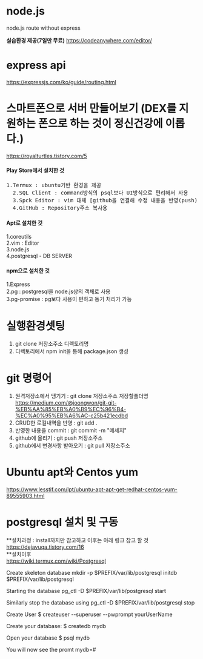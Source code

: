 # node.js
node.js route without express

**실습환경 제공(7일만 무료)**
https://codeanywhere.com/editor/

# express api
https://expressjs.com/ko/guide/routing.html

# 스마트폰으로 서버 만들어보기 (DEX를 지원하는 폰으로 하는 것이 정신건강에 이롭다.)
https://royalturtles.tistory.com/5<br/>
<h4>Play Store에서 설치한 것</h4>
<pre>1.Termux : ubuntu기반 환경을 제공
  2.SQL Client : command방식의 psql보다 UI방식으로 편리해서 사용
  3.Spck Editor : vim 대체 [github을 연결해 수정 내용을 반영(push)하고 다시 termux로 가서 소스를 내려(pull)받는다.]
  4.GitHub : Repository주소 복사용</pre>
<h4>Apt로 설치한 것</h4>
  1.coreutils <br/>
  2.vim : Editor<br/>
  3.node.js <br/>
  4.postgresql - DB SERVER <br/>
<h4>npm으로 설치한 것</h4>
  1.Express<br/>
  2.pg : postgresql을 node.js상의 객체로 사용<br/>
  3.pg-promise : pg보다 사용이 편하고 동기 처리가 가능

# 실행환경셋팅
1. git clone 저장소주소 디렉토리명
2. 디렉토리에서 npm init을 통해 package.json 생성

# git 명령어 
1. 원격저장소에서 땡기기 : git clone 저장소주소 저장할폴더명
https://medium.com/@joongwon/git-git-%EB%AA%85%EB%A0%B9%EC%96%B4-%EC%A0%95%EB%A6%AC-c25b421ecdbd
2. CRUD한 로컬내역을 반영 : git add .
3. 반영한 내용을 commit : git commit -m "메세지"
4. github에 올리기 : git push 저장소주소
5. github에서 변경사항 받아오기 : git pull 저장소주소

# Ubuntu apt와 Centos yum
https://www.lesstif.com/lpt/ubuntu-apt-apt-get-redhat-centos-yum-89555903.html

# postgresql 설치 및 구동
**설치과정 : install까지만 참고하고 이후는 아래 링크 참고 할 것<br/>
https://dejavuqa.tistory.com/16<br/>
**설치이후<br/>
https://wiki.termux.com/wiki/Postgresql<br/>

Create skeleton database
 mkdir -p $PREFIX/var/lib/postgresql
 initdb $PREFIX/var/lib/postgresql

Starting the database
 pg_ctl -D $PREFIX/var/lib/postgresql start

Similarly stop the database using
 pg_ctl -D $PREFIX/var/lib/postgresql stop

Create User
 $ createuser --superuser --pwprompt yourUserName

Create your database:
 $ createdb mydb

Open your database
 $ psql mydb

You will now see the promt
 mydb=#


